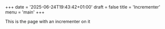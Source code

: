 +++
date = '2025-06-24T19:43:42+01:00'
draft = false
title = 'Incrementer'
menu = 'main'
+++

This is the page with an incrementer on it
<script type="module" src="/assets/js/app1.tsx"></script>
<div id="root"></div>